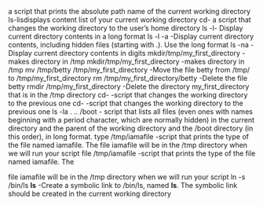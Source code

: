 a script that prints the absolute path name of the current working directory
ls-lisdisplays content list of your current working directory
cd-  a script that changes the working directory to the user’s home directory
ls -l- Display current directory contents in a long format
ls -l -a -Display current directory contents, including hidden files (starting with .). Use the long format
ls -na -Display current directory contents in digits
mkdir/tmp/my_first_directory -makes directory in /tmp
mkdir/tmp/my_first_directory -makes directory in /tmp
mv /tmp/betty /tmp/my_first_directory -Move the file betty from /tmp/ to /tmp/my_first_directory
rm /tmp/my_first_directory/betty -Delete the file betty
 rmdir /tmp/my_first_directory -Delete the directory my_first_directory that is in the /tmp directory
cd- -script that changes the working directory to the previous one
cd- -script that changes the working directory to the previous one
ls -la . .. /boot - script that lists all files (even ones with names beginning with a period character, which are normally hidden) in the current directory and the parent of the working directory and the /boot directory (in this order), in long format.
type /tmp/iamafile -script that prints the type of the file named iamafile. The file iamafile will be in the /tmp directory when we will run your script
file /tmp/iamafile -script that prints the type of the file named iamafile. The

 file iamafile will be in the /tmp directory when we will run your script
ln -s /bin/ls __ls__ -Create a symbolic link to /bin/ls, named __ls__. The symbolic link should be created in the current working directory
